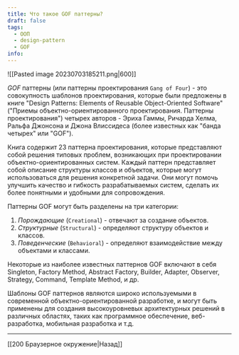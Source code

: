 ```yaml
---
title: Что такое GOF паттерны?
draft: false
tags:
  - ООП
  - design-pattern
  - GOF
info:
---
```

![[Pasted image 20230703185211.png|600]]

_GOF_ паттерны (или паттерны проектирования `Gang of Four`) - это совокупность шаблонов проектирования, которые были предложены в книге "Design Patterns: Elements of Reusable Object-Oriented Software" ("Приемы объектно-ориентированного проектирования. Паттерны проектирования") четырех авторов - Эриха Гаммы, Ричарда Хелма, Ральфа Джонсона и Джона Влиссидеса (более известных как "банда четырех" или "GOF").

Книга содержит 23 паттерна проектирования, которые представляют собой решения типовых проблем, возникающих при проектировании объектно-ориентированных систем. Каждый паттерн представляет собой описание структуры классов и объектов, которые могут использоваться для решения конкретной задачи. Они могут помочь улучшить качество и гибкость разрабатываемых систем, сделать их более понятными и удобными для сопровождения.

Паттерны GOF могут быть разделены на три категории:

1. _Порождающие_ (`Creational`) - отвечают за создание объектов.
2. _Структурные_ (`Structural`) - определяют структуру объектов и классов.
3. _Поведенческие_ (`Behavioral`) - определяют взаимодействие между объектами и классами.

Некоторые из наиболее известных паттернов GOF включают в себя Singleton, Factory Method, Abstract Factory, Builder, Adapter, Observer, Strategy, Command, Template Method, и др.

Шаблоны GOF паттернов являются широко используемыми в современной объектно-ориентированной разработке, и могут быть применены для создания высокоуровневых архитектурных решений в различных областях, таких как программное обеспечение, веб-разработка, мобильная разработка и т.д.

---

[[200 Браузерное окружение|Назад]]
